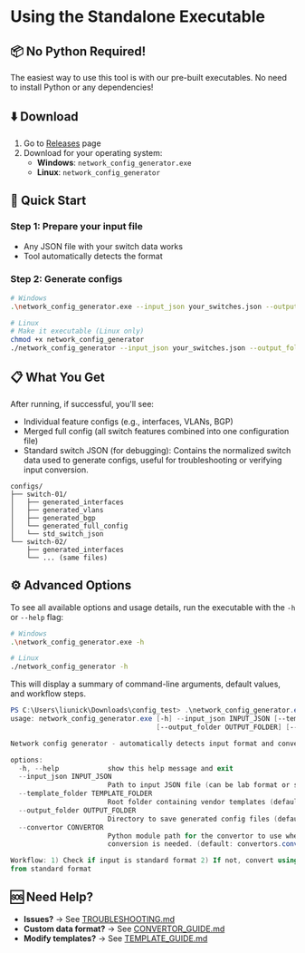 # Using the Standalone Executable

## 📦 No Python Required!

The easiest way to use this tool is with our pre-built executables. No need to install Python or any dependencies!

## ⬇️ Download

1. Go to [Releases](../../releases) page
2. Download for your operating system:
   - **Windows**: `network_config_generator.exe`
   - **Linux**: `network_config_generator`

## 🚀 Quick Start

### Step 1: Prepare your input file
- Any JSON file with your switch data works
- Tool automatically detects the format

### Step 2: Generate configs
```bash
# Windows
.\network_config_generator.exe --input_json your_switches.json --output_folder configs\

# Linux
# Make it executable (Linux only)
chmod +x network_config_generator 
./network_config_generator --input_json your_switches.json --output_folder configs/
```


## 📋 What You Get

After running, if successful, you'll see:
- Individual feature configs (e.g., interfaces, VLANs, BGP)
- Merged full config (all switch features combined into one configuration file)
- Standard switch JSON (for debugging): Contains the normalized switch data used to generate configs, useful for troubleshooting or verifying input conversion.
  
```
configs/
├── switch-01/
│   ├── generated_interfaces
│   ├── generated_vlans  
│   ├── generated_bgp
│   └── generated_full_config
│   └── std_switch_json
└── switch-02/
    ├── generated_interfaces
    └── ... (same files)
```

## ⚙️ Advanced Options

To see all available options and usage details, run the executable with the `-h` or `--help` flag:

```bash
# Windows
.\network_config_generator.exe -h

# Linux
./network_config_generator -h
```

This will display a summary of command-line arguments, default values, and workflow steps.
```powershell
PS C:\Users\liunick\Downloads\config_test> .\network_config_generator.exe -h
usage: network_config_generator.exe [-h] --input_json INPUT_JSON [--template_folder TEMPLATE_FOLDER]
                                    [--output_folder OUTPUT_FOLDER] [--convertor CONVERTOR]

Network config generator - automatically detects input format and converts if needed, then generates configs.

options:
  -h, --help            show this help message and exit
  --input_json INPUT_JSON
                        Path to input JSON file (can be lab format or standard format)
  --template_folder TEMPLATE_FOLDER
                        Root folder containing vendor templates (default: input/jinja2_templates)
  --output_folder OUTPUT_FOLDER
                        Directory to save generated config files (default: current directory)
  --convertor CONVERTOR
                        Python module path for the convertor to use when input is not in standard format. Only used if
                        conversion is needed. (default: convertors.convertors_lab_switch_json)

Workflow: 1) Check if input is standard format 2) If not, convert using specified convertor 3) Generate config files
from standard format
```

## 🆘 Need Help?

- **Issues?** → See [TROUBLESHOOTING.md](TROUBLESHOOTING.md)
- **Custom data format?** → See [CONVERTOR_GUIDE.md](CONVERTOR_GUIDE.md)
- **Modify templates?** → See [TEMPLATE_GUIDE.md](TEMPLATE_GUIDE.md)
